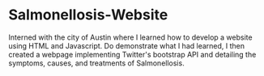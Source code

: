 # Salmonellosis-Website
Interned with the city of Austin where I learned how to develop a website using HTML and Javascript. Do demonstrate what I had learned, I then created a webpage implementing Twitter's bootstrap API and detailing the symptoms, causes, and treatments of Salmonellosis.
